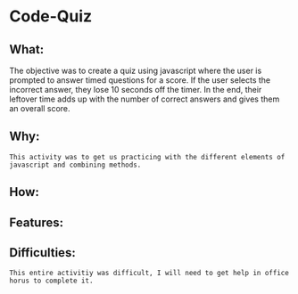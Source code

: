 # Code-Quiz

## What: 
  The objective was to create a quiz using javascript where the user is prompted to answer timed questions for a score. If the user selects the incorrect answer, they lose 10 seconds off the timer. In the end, their leftover time adds up with the number of correct answers and gives them an overall score.

## Why:
    This activity was to get us practicing with the different elements of javascript and combining methods. 

## How:


## Features:
   

## Difficulties:
    This entire activitiy was difficult, I will need to get help in office horus to complete it. 